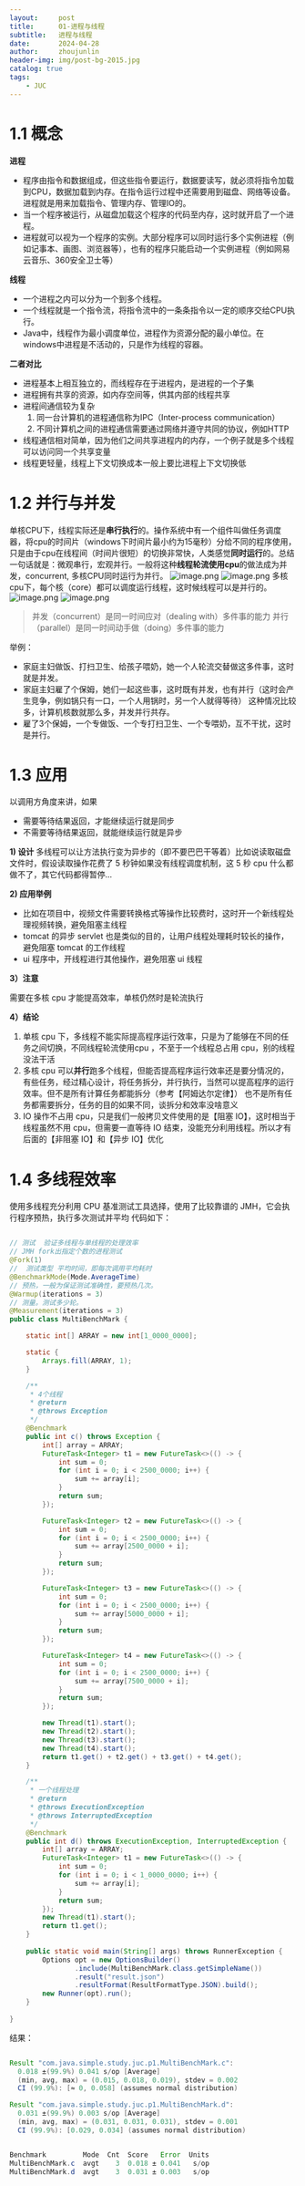 ```yaml
---
layout:     post
title:      01-进程与线程
subtitle:   进程与线程
date:       2024-04-28
author:     zhoujunlin
header-img: img/post-bg-2015.jpg
catalog: true
tags:
    - JUC
---
```



# 1.1 概念
**进程**
- 程序由指令和数据组成，但这些指令要运行，数据要读写，就必须将指令加载到CPU，数据加载到内存。在指令运行过程中还需要用到磁盘、网络等设备。进程就是用来加载指令、管理内存、管理IO的。
- 当一个程序被运行，从磁盘加载这个程序的代码至内存，这时就开启了一个进程。
- 进程就可以视为一个程序的实例。大部分程序可以同时运行多个实例进程（例如记事本、画图、浏览器等），也有的程序只能启动一个实例进程（例如网易云音乐、360安全卫士等）

**线程**
- 一个进程之内可以分为一个到多个线程。
- 一个线程就是一个指令流，将指令流中的一条条指令以一定的顺序交给CPU执行。
- Java中，线程作为最小调度单位，进程作为资源分配的最小单位。在windows中进程是不活动的，只是作为线程的容器。

**二者对比**
- 进程基本上相互独立的，而线程存在于进程内，是进程的一个子集
- 进程拥有共享的资源，如内存空间等，供其内部的线程共享
- 进程间通信较为复杂
   1. 同一台计算机的进程通信称为IPC（Inter-process communication）
   2. 不同计算机之间的进程通信需要通过网络并遵守共同的协议，例如HTTP
- 线程通信相对简单，因为他们之间共享进程内的内存，一个例子就是多个线程可以访问同一个共享变量
- 线程更轻量，线程上下文切换成本一般上要比进程上下文切换低
# 1.2 并行与并发
单核CPU下，线程实际还是**串行执行**的。操作系统中有一个组件叫做任务调度器，将cpu的时间片（windows下时间片最小约为15毫秒）分给不同的程序使用，只是由于cpu在线程间（时间片很短）的切换非常快，人类感觉**同时运行**的。总结一句话就是：微观串行，宏观并行。一般将这种**线程轮流使用cpu**的做法成为并发，concurrent, 多核CPU同时运行为并行。
![image.png](https://cdn.jsdelivr.net/gh/zhoujunlin94/picture_bed/blog/1645453162226-4e2f19dd-0417-4c43-8254-a877ef10de9b.png)
![image.png](https://cdn.jsdelivr.net/gh/zhoujunlin94/picture_bed/blog/1645453186509-b30f7db3-9a0a-4761-9a1e-28e31724b7c8.png)
多核cpu下，每个核（core）都可以调度运行线程，这时候线程可以是并行的。
![image.png](https://cdn.jsdelivr.net/gh/zhoujunlin94/picture_bed/blog/1645453261953-d1e1401e-ea9b-4d33-b0b1-3dbb59fcdcdf.png)
![image.png](https://cdn.jsdelivr.net/gh/zhoujunlin94/picture_bed/blog/1645453280322-35ffac3f-3b62-447b-bbf9-dfb6f29b793e.png)

> 并发（concurrent）是同一时间应对（dealing with）多件事的能力
> 并行（parallel）是同一时间动手做（doing）多件事的能力


举例：
- 家庭主妇做饭、打扫卫生、给孩子喂奶，她一个人轮流交替做这多件事，这时就是并发。
- 家庭主妇雇了个保姆，她们一起这些事，这时既有并发，也有并行（这时会产生竞争，例如锅只有一口，一个人用锅时，另一个人就得等待） 这种情况比较多，计算机核数就那么多，并发并行共存。
- 雇了3个保姆，一个专做饭、一个专打扫卫生、一个专喂奶，互不干扰，这时是并行。
# 1.3 应用
以调用方角度来讲，如果

- 需要等待结果返回，才能继续运行就是同步
- 不需要等待结果返回，就能继续运行就是异步

**1) 设计**
多线程可以让方法执行变为异步的（即不要巴巴干等着）比如说读取磁盘文件时，假设读取操作花费了 5 秒钟如果没有线程调度机制，这 5 秒 cpu 什么都做不了，其它代码都得暂停...

**2) 应用举例**
- 比如在项目中，视频文件需要转换格式等操作比较费时，这时开一个新线程处理视频转换，避免阻塞主线程
- tomcat 的异步 servlet 也是类似的目的，让用户线程处理耗时较长的操作，避免阻塞 tomcat 的工作线程
- ui 程序中，开线程进行其他操作，避免阻塞 ui 线程

**3）注意**

需要在多核 cpu 才能提高效率，单核仍然时是轮流执行

**4）结论**
1. 单核 cpu 下，多线程不能实际提高程序运行效率，只是为了能够在不同的任务之间切换，不同线程轮流使用cpu ，不至于一个线程总占用 cpu，别的线程没法干活
2.  多核 cpu 可以**并行**跑多个线程，但能否提高程序运行效率还是要分情况的，有些任务，经过精心设计，将任务拆分，并行执行，当然可以提高程序的运行效率。但不是所有计算任务都能拆分（参考【阿姆达尔定律】） 也不是所有任务都需要拆分，任务的目的如果不同，谈拆分和效率没啥意义
3. IO 操作不占用 cpu，只是我们一般拷贝文件使用的是【阻塞 IO】，这时相当于线程虽然不用 cpu，但需要一直等待 IO 结束，没能充分利用线程。所以才有后面的【非阻塞 IO】和【异步 IO】优化
# 1.4 多线程效率
使用多线程充分利用 CPU
基准测试工具选择，使用了比较靠谱的 JMH，它会执行程序预热，执行多次测试并平均
代码如下：

```java

// 测试  验证多线程与单线程的处理效率
// JMH fork出指定个数的进程测试
@Fork(1)
//  测试类型 平均时间，即每次调用平均耗时
@BenchmarkMode(Mode.AverageTime)
// 预热，一般为保证测试准确性，要预热几次。
@Warmup(iterations = 3)
// 测量。测试多少轮。
@Measurement(iterations = 3)
public class MultiBenchMark {

    static int[] ARRAY = new int[1_0000_0000];

    static {
        Arrays.fill(ARRAY, 1);
    }

    /**
     * 4个线程
     * @return
     * @throws Exception
     */
    @Benchmark
    public int c() throws Exception {
        int[] array = ARRAY;
        FutureTask<Integer> t1 = new FutureTask<>(() -> {
            int sum = 0;
            for (int i = 0; i < 2500_0000; i++) {
                sum += array[i];
            }
            return sum;
        });

        FutureTask<Integer> t2 = new FutureTask<>(() -> {
            int sum = 0;
            for (int i = 0; i < 2500_0000; i++) {
                sum += array[2500_0000 + i];
            }
            return sum;
        });

        FutureTask<Integer> t3 = new FutureTask<>(() -> {
            int sum = 0;
            for (int i = 0; i < 2500_0000; i++) {
                sum += array[5000_0000 + i];
            }
            return sum;
        });

        FutureTask<Integer> t4 = new FutureTask<>(() -> {
            int sum = 0;
            for (int i = 0; i < 2500_0000; i++) {
                sum += array[7500_0000 + i];
            }
            return sum;
        });

        new Thread(t1).start();
        new Thread(t2).start();
        new Thread(t3).start();
        new Thread(t4).start();
        return t1.get() + t2.get() + t3.get() + t4.get();
    }

    /**
     * 一个线程处理
     * @return
     * @throws ExecutionException
     * @throws InterruptedException
     */
    @Benchmark
    public int d() throws ExecutionException, InterruptedException {
        int[] array = ARRAY;
        FutureTask<Integer> t1 = new FutureTask<>(() -> {
            int sum = 0;
            for (int i = 0; i < 1_0000_0000; i++) {
                sum += array[i];
            }
            return sum;
        });
        new Thread(t1).start();
        return t1.get();
    }
    
    public static void main(String[] args) throws RunnerException {
        Options opt = new OptionsBuilder()
                .include(MultiBenchMark.class.getSimpleName())
                .result("result.json")
                .resultFormat(ResultFormatType.JSON).build();
        new Runner(opt).run();
    }
    
}

```
结果：

```java

Result "com.java.simple.study.juc.p1.MultiBenchMark.c":
  0.018 ±(99.9%) 0.041 s/op [Average]
  (min, avg, max) = (0.015, 0.018, 0.019), stdev = 0.002
  CI (99.9%): [≈ 0, 0.058] (assumes normal distribution)

Result "com.java.simple.study.juc.p1.MultiBenchMark.d":
  0.031 ±(99.9%) 0.003 s/op [Average]
  (min, avg, max) = (0.031, 0.031, 0.031), stdev = 0.001
  CI (99.9%): [0.029, 0.034] (assumes normal distribution)


Benchmark         Mode  Cnt  Score   Error  Units
MultiBenchMark.c  avgt    3  0.018 ± 0.041   s/op
MultiBenchMark.d  avgt    3  0.031 ± 0.003   s/op

```
